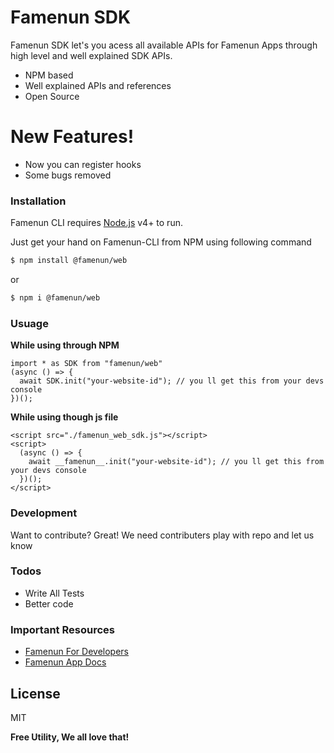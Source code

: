 
# Famenun SDK

Famenun SDK let's you acess all available APIs for Famenun Apps through high level and well explained SDK APIs.

  - NPM based
  - Well explained APIs and references
  - Open Source

# New Features!

  - Now you can register hooks
  - Some bugs removed

### Installation

Famenun CLI requires [Node.js](https://nodejs.org/) v4+ to run.

Just get your hand on Famenun-CLI from NPM using following command

```sh
$ npm install @famenun/web
```
or
```sh
$ npm i @famenun/web
```

### Usuage

**While using through NPM**
```
import * as SDK from "famenun/web"
(async () => {
  await SDK.init("your-website-id"); // you ll get this from your devs console
})();
```
**While using though js file**
```
<script src="./famenun_web_sdk.js"></script>
<script>
  (async () => {
    await __famenun__.init("your-website-id"); // you ll get this from your devs console
  })();
</script>
```

### Development

Want to contribute? Great!
We need contributers
play with repo and let us know

### Todos

 - Write All Tests
 - Better code

### Important Resources

 - [Famenun For Developers](https://developers.famenun.com/)
 - [Famenun App Docs](https://developers.famenun.com/docs)

License
----

MIT


**Free Utility, We all love that!**
